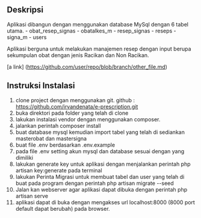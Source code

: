 ## Deskripsi
Aplikasi dibangun dengan menggunakan database MySql dengan 6 tabel utama.
	- obat_resep_signas
	- obatalkes_m
	- resep_signas
	- reseps
	- signa_m
	- users 

Aplikasi berguna untuk melakukan manajemen resep dengan input berupa sekumpulan obat dengan jenis Racikan dan Non Racikan.

[a link] (https://github.com/user/repo/blob/branch/other_file.md)

## Instruksi Instalasi
1. clone project dengan menggunakan git.
github : https://github.com/irvandenata/e-prescription.git
2. buka direktori pada folder yang telah di clone
3. lakukan instalasi vendor dengan menggunakan composer.
4. jalankan perintah composer install
5. buat database mysql kemudian import tabel yang telah di sediankan masterobat dan mastersigna
6. buat file .env berdasarkan .env.example
7. pada file .env setting akun mysql dan database sesuai dengan yang dimiliki
8. lakukan generate key untuk aplikasi dengan menjalankan perintah php artisan key:generate pada terminal
9. lakukan Perinta Migrasi untuk membuat tabel dan user yang telah di buat pada program dengan perintah php artisan migrate --seed
10. Jalan kan webserver agar aplikasi dapat dibuka dengan perintah php artisan serve
11. aplikasi dapat di buka dengan mengakses url  localhost:8000 (8000 port default dapat berubah)  pada browser. 

